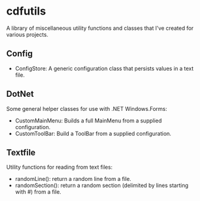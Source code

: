 # cdfutils

A library of miscellaneous utility functions and classes
that I've created for various projects. 

## Config

+ ConfigStore: A generic configuration class that persists values in a text file.
    
## DotNet

Some general helper classes for use with .NET Windows.Forms:

+ CustomMainMenu: Builds a full MainMenu from a supplied configuration.
+ CustomToolBar: Build a ToolBar from a supplied configuration.

## Textfile

Utility functions for reading from text files:

+ randomLine(): return a random line from a file.
+ randomSection(): return a random section (delimited by lines starting 
    with #) from a file.
